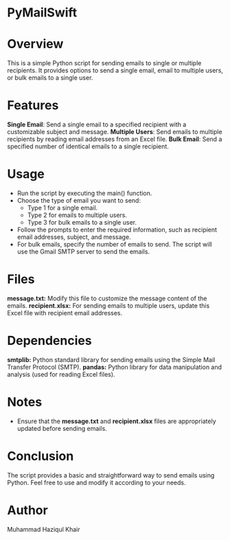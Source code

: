 # PyMailSwift
# Overview
This is a simple Python script for sending emails to single or multiple recipients. It provides options to send a single email, email to multiple users, or bulk emails to a single user.

# Features
__Single Email__: Send a single email to a specified recipient with a customizable subject and message.
__Multiple Users__: Send emails to multiple recipients by reading email addresses from an Excel file.
__Bulk Email__: Send a specified number of identical emails to a single recipient.
# Usage
* Run the script by executing the main() function.
* Choose the type of email you want to send:
  * Type 1 for a single email.
  * Type 2 for emails to multiple users.
  * Type 3 for bulk emails to a single user.
* Follow the prompts to enter the required information, such as recipient email addresses, subject, and message.
* For bulk emails, specify the number of emails to send.
The script will use the Gmail SMTP server to send the emails.
# Files
__message.txt:__ Modify this file to customize the message content of the emails.
__recipient.xlsx:__ For sending emails to multiple users, update this Excel file with recipient email addresses.
# Dependencies
__smtplib:__ Python standard library for sending emails using the Simple Mail Transfer Protocol (SMTP).
__pandas:__ Python library for data manipulation and analysis (used for reading Excel files).
# Notes
* Ensure that the __message.txt__ and __recipient.xlsx__ files are appropriately updated before sending emails.
# Conclusion
The script provides a basic and straightforward way to send emails using Python. Feel free to use and modify it according to your needs.

# Author
Muhammad Haziqul Khair
